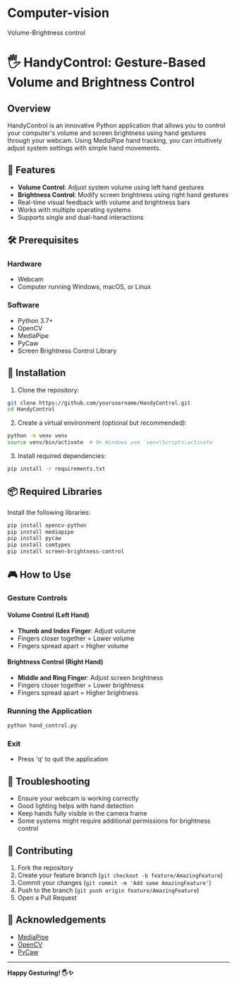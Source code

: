# Computer-vision
Volume-Brightness control
# 🖐️ HandyControl: Gesture-Based Volume and Brightness Control

## Overview

HandyControl is an innovative Python application that allows you to control your computer's volume and screen brightness using hand gestures through your webcam. Using MediaPipe hand tracking, you can intuitively adjust system settings with simple hand movements.

## 🌟 Features

- **Volume Control**: Adjust system volume using left hand gestures
- **Brightness Control**: Modify screen brightness using right hand gestures
- Real-time visual feedback with volume and brightness bars
- Works with multiple operating systems
- Supports single and dual-hand interactions

## 🛠️ Prerequisites

### Hardware
- Webcam
- Computer running Windows, macOS, or Linux

### Software
- Python 3.7+
- OpenCV
- MediaPipe
- PyCaw
- Screen Brightness Control Library

## 🔧 Installation

1. Clone the repository:
```bash
git clone https://github.com/yourusername/HandyControl.git
cd HandyControl
```

2. Create a virtual environment (optional but recommended):
```bash
python -m venv venv
source venv/bin/activate  # On Windows use `venv\Scripts\activate`
```

3. Install required dependencies:
```bash
pip install -r requirements.txt
```

## 📦 Required Libraries

Install the following libraries:
```bash
pip install opencv-python
pip install mediapipe
pip install pycaw
pip install comtypes
pip install screen-brightness-control
```

## 🎮 How to Use

### Gesture Controls

#### Volume Control (Left Hand)
- **Thumb and Index Finger**: Adjust volume
- Fingers closer together = Lower volume
- Fingers spread apart = Higher volume

#### Brightness Control (Right Hand)
- **Middle and Ring Finger**: Adjust screen brightness
- Fingers closer together = Lower brightness
- Fingers spread apart = Higher brightness

### Running the Application
```bash
python hand_control.py
```

### Exit
- Press 'q' to quit the application

## 🚨 Troubleshooting

- Ensure your webcam is working correctly
- Good lighting helps with hand detection
- Keep hands fully visible in the camera frame
- Some systems might require additional permissions for brightness control

## 🤝 Contributing

1. Fork the repository
2. Create your feature branch (`git checkout -b feature/AmazingFeature`)
3. Commit your changes (`git commit -m 'Add some AmazingFeature'`)
4. Push to the branch (`git push origin feature/AmazingFeature`)
5. Open a Pull Request


## 🙌 Acknowledgements

- [MediaPipe](https://learnopencv.com/introduction-to-mediapipe/)
- [OpenCV](https://opencv.org/)
- [PyCaw](https://pycaw.readthedocs.io/en/latest/)

---

**Happy Gesturing! 🖐️✨**
